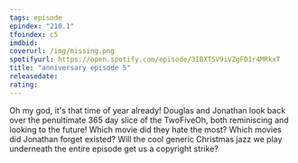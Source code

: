 ```yaml
---
tags: episode
epindex: "210.1"
tfoindex: c5
imdbid: 
coverurl: /img/missing.png
spotifyurl: https://open.spotify.com/episode/3IBXTSV9iVZgF01r4MRkxT
title: "anniversary episode 5"
releasedate: 
rating:
---
```


Oh my god, it's that time of year already! Douglas and Jonathan look back over the penultimate 365 day slice of the TwoFiveOh, both reminiscing and looking to the future! Which movie did they hate the most? Which movies did Jonathan forget existed? Will the cool generic Christmas jazz we play underneath the entire episode get us a copyright strike?